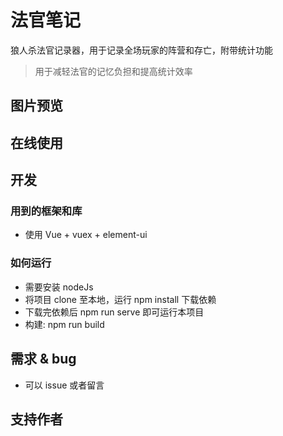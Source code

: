 # 法官笔记

狼人杀法官记录器，用于记录全场玩家的阵营和存亡，附带统计功能

> 用于减轻法官的记忆负担和提高统计效率

## 图片预览

## 在线使用

## 开发

### 用到的框架和库

* 使用 Vue + vuex + element-ui

### 如何运行

* 需要安装 nodeJs
* 将项目 clone 至本地，运行 npm  install 下载依赖
* 下载完依赖后 npm run serve 即可运行本项目
* 构建: npm run build

## 需求 & bug

* 可以 issue 或者留言

## 支持作者
